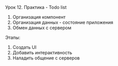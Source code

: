 Урок 12. Практика - Todo list
1. Организация компонент
2. Организация данных - состояние приложения
3. Обмен данных с сервером

Этапы:
1. Создать UI
2. Добавить интерактивность
3. Наладить общение с серверов